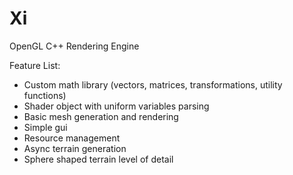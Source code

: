 # Xi 
OpenGL C++ Rendering Engine

Feature List:
* Custom math library (vectors, matrices, transformations, utility functions) 
* Shader object with uniform variables parsing
* Basic mesh generation and rendering
* Simple gui
* Resource management
* Async terrain generation
* Sphere shaped terrain level of detail
